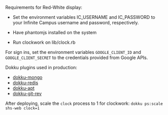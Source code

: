 Requirements for Red-White display:

  * Set the environment variables IC_USERNAME and IC_PASSWORD to your Infinite Campus username and password, respectively.

  * Have phantomjs installed on the system

  * Run clockwork on lib/clock.rb

For sign ins, set the environment variables `GOOGLE_CLIENT_ID` and `GOOGLE_CLIENT_SECRET` to the credentials provided from Google APIs.

Dokku plugins used in production:

  *  [dokku-mongo](https://github.com/dokku/dokku-mongo)
  *  [dokku-redis](https://github.com/dokku/dokku-redis)
  *  [dokku-apt](https://github.com/F4-Group/dokku-apt)
  *  [dokku-git-rev](https://github.com/dokku-community/dokku-git-rev)

After deploying, scale the `clock` process to 1 for clockwork: `dokku ps:scale shs-web clock=1`
